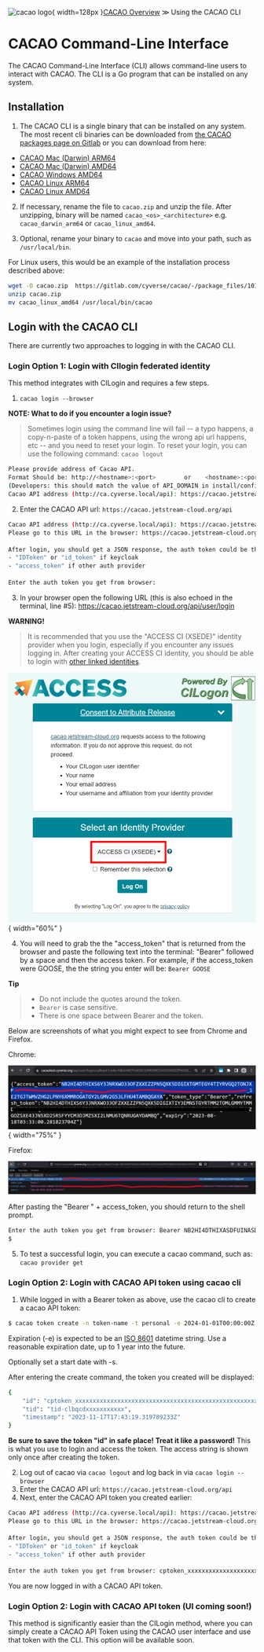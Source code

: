 ![cacao logo](images/cacao-logo.png){ width=128px }[CACAO Overview](overview.md) &gg; Using the CACAO CLI

# CACAO Command-Line Interface

The CACAO Command-Line Interface (CLI) allows command-line users to interact with CACAO. The CLI is a Go program that can be installed on any system.

## Installation

1. The CACAO CLI is a single binary that can be installed on any system. The most recent cli binaries can be downloaded from [the CACAO packages page on Gitlab](https://gitlab.com/cyverse/cacao/-/packages) or you can download from here:

- [CACAO Mac (Darwin) ARM64](https://gitlab.com/cyverse/cacao/-/package_files/101908036/download)
- [CACAO Mac (Darwin) AMD64](https://gitlab.com/cyverse/cacao/-/package_files/101907995/download)
- [CACAO Windows AMD64](https://gitlab.com/cyverse/cacao/-/package_files/101907940/download)
- [CACAO Linux ARM64](https://gitlab.com/cyverse/cacao/-/package_files/101907892/download)
- [CACAO Linux AMD64](https://gitlab.com/cyverse/cacao/-/package_files/101907877/download)

2. If necessary, rename the file to `cacao.zip` and unzip the file. After unzipping, binary will be named `cacao_<os>_<architecture>` e.g. `cacao_darwin_arm64` or `cacao_linux_amd64`.

3. Optional, rename your binary to `cacao` and move into your path, such as `/usr/local/bin`. 

For Linux users, this would be an example of the installation process described above:

```bash
wget -O cacao.zip  https://gitlab.com/cyverse/cacao/-/package_files/101907877/download
unzip cacao.zip
mv cacao_linux_amd64 /usr/local/bin/cacao
```

## Login with the CACAO CLI

There are currently two approaches to logging in with the CACAO CLI.

### Login Option 1: Login with CIlogin federated identity

This method integrates with CILogin and requires a few steps.

1. `cacao login --browser`

**NOTE: What to do if you encounter a login issue?**
> Sometimes login using the command line will fail -- a typo happens, a copy-n-paste of a token happens, using the wrong api url happens, etc -- and you need to reset your login. To reset your login, you can use the following command:
> `cacao logout`

```bash
Please provide address of Cacao API.
Format Should be: http://<hostname>:<port>        or    <hostname>:<port> 
(Developers: this should match the value of API_DOMAIN in install/config.yaml followed by "/api", e.g. ca.cyverse.local/api)
Cacao API address (http://ca.cyverse.local/api): https://cacao.jetstream-cloud.org/api
```

2. Enter the CACAO API url: `https://cacao.jetstream-cloud.org/api`

```bash
Cacao API address (http://ca.cyverse.local/api): https://cacao.jetstream-cloud.org/api
Please go to this URL in the browser: https://cacao.jetstream-cloud.org/api/user/login

After login, you should get a JSON response, the auth token could be the value of following properties:
- "IDToken" or "id_token" if keycloak
- "access_token" if other auth provider

Enter the auth token you get from browser: 
```
3. In your browser open the following URL (this is also echoed in the terminal, line #5): https://cacao.jetstream-cloud.org/api/user/login

**WARNING!**
> It is recommended that you use the "ACCESS CI (XSEDE)" identity provider when you login, especially if you encounter any issues logging in. After creating your ACCESS CI identity, you should be able to login with [other linked identities](https://operations.access-ci.org/identity/id-linking).

![](images/access-ci-select-identity-provider2.png){ width="60%" }

4. You will need to grab the the "access_token" that is returned from the browser and paste the following text into the terminal: "Bearer" followed by a space and then the access token. For example, if the access_token were GOOSE, the the string you enter will be: `Bearer GOOSE`

**Tip**
> - Do not include the quotes around the token. 
>- `Bearer` is case sensitive.
> - There is one space between Bearer and the token.

Below are screenshots of what you might expect to see from Chrome and Firefox.

Chrome:

![](images/access-token-chrome.png){ width="75%" }

Firefox:

![](images/access-token-firefox.png)

After pasting the "Bearer " + access_token, you should return to the shell prompt.

```bash
Enter the auth token you get from browser: Bearer NB2HI4DTHIXASDFUINASDKLFASDHFKASDFJASDFA23FNYTHI4Z5GE3DSMRTGMYDGNJWHE3TIJTWMVZHG2LPNY6XMMROGATGY2LGMV2GS3LFHU4TAMBQGAYA
$ 
```

5. To test a successful login, you can execute a cacao command, such as: `cacao provider get`


### Login Option 2: Login with CACAO API token using cacao cli

1. While logged in with a Bearer token as above, use the cacao cli to create a cacao API token:

```bash
$ cacao token create -n token-name -t personal -e 2024-01-01T00:00:00Z -s api
```
Expiration (-e) is expected to be an [ISO 8601](https://en.wikipedia.org/wiki/ISO_8601) datetime string. Use a reasonable expiration date, up to 1 year into the future.

Optionally set a start date with -s.

After entering the create command, the token you created will be displayed:

```bash
{
    "id": "cptoken_xxxxxxxxxxxxxxxxxxxxxxxxxxxxxxxxxxxxxxxxxxxxxxxxxxxxxxxxxxxxxxxxxxxxxxxxxxxxxxxxxxxxxxxxxxxxxxxxxxxxxxxxxxxxxxxxxxxxxxxxxxxxxxxxxxxxxxxxx_clbqcdxxxxxxxxxxxxx",
    "tid": "tid-clbqcdxxxxxxxxxxx",
    "timestamp": "2023-11-17T17:43:19.319789233Z"
}
```

**Be sure to save the token "id" in safe place! Treat it like a password!**  This is what you use to login and access the token. The access string is shown only once after creating the token.


2. Log out of cacao via `cacao logout` and log back in via `cacao login --browser`
3. Enter the CACAO API url: `https://cacao.jetstream-cloud.org/api`
4. Next, enter the CACAO API token you created earlier:

```bash
Cacao API address (http://ca.cyverse.local/api): https://cacao.jetstream-cloud.org/api
Please go to this URL in the browser: https://cacao.jetstream-cloud.org/api/user/login

After login, you should get a JSON response, the auth token could be the value of following properties:
- "IDToken" or "id_token" if keycloak
- "access_token" if other auth provider

Enter the auth token you get from browser: cptoken_xxxxxxxxxxxxxxxxxxxxxxxxxxxxxxxxxxxxxxxxxxxxxxxxxxxxxxxxxxxxxxxxxxxxxxxxxxxxxxxxxxxxxxxxxxxxxxxxxxxxxxxxxxxxxxxxxxxxxxxxxxxxxxxxxxxxxxxxx_clbqcdxxxxxxxxxxxxx
```
You are now logged in with a CACAO API token.


### Login Option 2: Login with CACAO API token (UI coming soon!)


This method is significantly easier than the CILogin method, where you can simply create a CACAO API Token using the CACAO user interface and use that token with the CLI. This option will be available soon.
